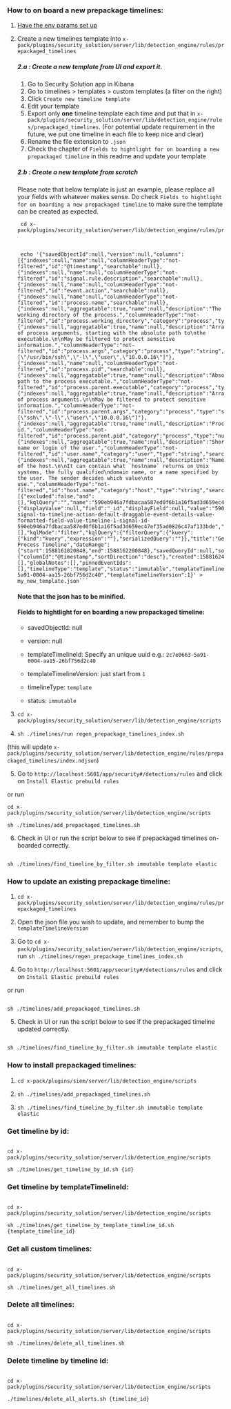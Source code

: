 

### How to on board a new prepackage timelines:



1.  [Have the env params set up](https://github.com/elastic/kibana/blob/master/x-pack/plugins/siem/server/lib/detection_engine/README.md)

2. Create a new timelines template into `x-pack/plugins/security_solution/server/lib/detection_engine/rules/prepackaged_timelines`

	##### 2.a : Create a new template from UI and export it.

	 1. Go to Security Solution app in Kibana
	 2. Go to timelines > templates > custom templates (a filter on the right)
	 3. Click `Create new timeline template`
	 4. Edit your template
	 5. Export only **one** timeline template each time and put that in `x-pack/plugins/security_solution/server/lib/detection_engine/rules/prepackaged_timelines`. (For potential update requirement in the future, we put one timeline in each file to keep nice and clear)
	 6. Rename the file extension to `.json`
	 7. Check the chapter of `Fields to hightlight for on boarding a new prepackaged timeline` in this readme and update your template




	##### 2.b : Create a new template from scratch
	Please note that below template is just an example, please replace all your fields with whatever makes sense. Do check `Fields to hightlight for on boarding a new prepackaged timeline` to make sure the template can be created as expected.


		cd x-pack/plugins/security_solution/server/lib/detection_engine/rules/prepackaged_timelines



		echo '{"savedObjectId":null,"version":null,"columns":[{"indexes":null,"name":null,"columnHeaderType":"not-filtered","id":"@timestamp","searchable":null},{"indexes":null,"name":null,"columnHeaderType":"not-filtered","id":"signal.rule.description","searchable":null},{"indexes":null,"name":null,"columnHeaderType":"not-filtered","id":"event.action","searchable":null},{"indexes":null,"name":null,"columnHeaderType":"not-filtered","id":"process.name","searchable":null},{"indexes":null,"aggregatable":true,"name":null,"description":"The working directory of the process.","columnHeaderType":"not-filtered","id":"process.working_directory","category":"process","type":"string","searchable":null,"example":"/home/alice"},{"indexes":null,"aggregatable":true,"name":null,"description":"Array of process arguments, starting with the absolute path to\nthe executable.\n\nMay be filtered to protect sensitive information.","columnHeaderType":"not-filtered","id":"process.args","category":"process","type":"string","searchable":null,"example":"[\"/usr/bin/ssh\",\"-l\",\"user\",\"10.0.0.16\"]"},{"indexes":null,"name":null,"columnHeaderType":"not-filtered","id":"process.pid","searchable":null},{"indexes":null,"aggregatable":true,"name":null,"description":"Absolute path to the process executable.","columnHeaderType":"not-filtered","id":"process.parent.executable","category":"process","type":"string","searchable":null,"example":"/usr/bin/ssh"},{"indexes":null,"aggregatable":true,"name":null,"description":"Array of process arguments.\n\nMay be filtered to protect sensitive information.","columnHeaderType":"not-filtered","id":"process.parent.args","category":"process","type":"string","searchable":null,"example":"[\"ssh\",\"-l\",\"user\",\"10.0.0.16\"]"},{"indexes":null,"aggregatable":true,"name":null,"description":"Process id.","columnHeaderType":"not-filtered","id":"process.parent.pid","category":"process","type":"number","searchable":null,"example":"4242"},{"indexes":null,"aggregatable":true,"name":null,"description":"Short name or login of the user.","columnHeaderType":"not-filtered","id":"user.name","category":"user","type":"string","searchable":null,"example":"albert"},{"indexes":null,"aggregatable":true,"name":null,"description":"Name of the host.\n\nIt can contain what `hostname` returns on Unix systems, the fully qualified\ndomain name, or a name specified by the user. The sender decides which value\nto use.","columnHeaderType":"not-filtered","id":"host.name","category":"host","type":"string","searchable":null}],"dataProviders":[{"excluded":false,"and":[],"kqlQuery":"","name":"590eb946a7fdbacaa587ed0f6b1a16f5ad3d659ec47ef35ad0826c47af133bde","queryMatch":{"displayValue":null,"field":"_id","displayField":null,"value":"590eb946a7fdbacaa587ed0f6b1a16f5ad3d659ec47ef35ad0826c47af133bde","operator":":"},"id":"send-signal-to-timeline-action-default-draggable-event-details-value-formatted-field-value-timeline-1-signal-id-590eb946a7fdbacaa587ed0f6b1a16f5ad3d659ec47ef35ad0826c47af133bde","enabled":true}],"description":"","eventType":"all","filters":[],"kqlMode":"filter","kqlQuery":{"filterQuery":{"kuery":{"kind":"kuery","expression":""},"serializedQuery":""}},"title":"Generic Process Timeline","dateRange":{"start":1588161020848,"end":1588162280848},"savedQueryId":null,"sort":{"columnId":"@timestamp","sortDirection":"desc"},"created":1588162404153,"createdBy":"Elastic","updated":1588604767818,"updatedBy":"Elastic","eventNotes":[],"globalNotes":[],"pinnedEventIds":[],"timelineType":"template","status":"immutable","templateTimelineId":"2c7e0663-5a91-0004-aa15-26bf756d2c40","templateTimelineVersion":1}' > my_new_template.json```

	#### Note that the json has to be minified.
	#### Fields to hightlight for on boarding a new prepackaged timeline:

	- savedObjectId: null

	- version: null

	- templateTimelineId: Specify an unique uuid e.g.: `2c7e0663-5a91-0004-aa15-26bf756d2c40`

	- templateTimelineVersion: just start from `1`

	- timelineType: `template`

	- status: `immutable`



3.  ```cd x-pack/plugins/security_solution/server/lib/detection_engine/scripts```

4.  ```sh ./timelines/run regen_prepackage_timelines_index.sh```

(this will update `x-pack/plugins/security_solution/server/lib/detection_engine/rules/prepackaged_timelines/index.ndjson`)



5. Go to `http://localhost:5601/app/security#/detections/rules` and click on `Install Elastic prebuild rules`

or run

```
cd x-pack/plugins/security_solution/server/lib/detection_engine/scripts

sh ./timelines/add_prepackaged_timelines.sh

```



6. Check in UI or run the script below to see if prepackaged timelines on-boarded correctly.

```

sh ./timelines/find_timeline_by_filter.sh immutable template elastic

```



### How to update an existing prepackage timeline:

1.  ```cd x-pack/plugins/security_solution/server/lib/detection_engine/rules/prepackaged_timelines```

2. Open the json file you wish to update, and remember to bump the `templateTimelineVersion`

3. Go to ```cd x-pack/plugins/security_solution/server/lib/detection_engine/scripts```, run ```sh ./timelines/regen_prepackage_timelines_index.sh```

4. Go to `http://localhost:5601/app/security#/detections/rules` and click on `Install Elastic prebuild rules`

or run

```

sh ./timelines/add_prepackaged_timelines.sh

```



5. Check in UI or run the script below to see if the prepackaged timeline updated correctly.

```

sh ./timelines/find_timeline_by_filter.sh immutable template elastic

```




### How to install prepackaged timelines:

1.  ```cd x-pack/plugins/siem/server/lib/detection_engine/scripts```

2.  ```sh ./timelines/add_prepackaged_timelines.sh```

3.  ```sh ./timelines/find_timeline_by_filter.sh immutable template elastic```



### Get timeline by id:

```

cd x-pack/plugins/security_solution/server/lib/detection_engine/scripts

sh ./timelines/get_timeline_by_id.sh {id}

```




### Get timeline by templateTimelineId:

```

cd x-pack/plugins/security_solution/server/lib/detection_engine/scripts

sh ./timelines/get_timeline_by_template_timeline_id.sh {template_timeline_id}

```




### Get all custom timelines:

```

cd x-pack/plugins/security_solution/server/lib/detection_engine/scripts

sh ./timelines/get_all_timelines.sh

```




### Delete all timelines:

```

cd x-pack/plugins/security_solution/server/lib/detection_engine/scripts

sh ./timelines/delete_all_timelines.sh

```



### Delete timeline by timeline id:

```

cd x-pack/plugins/security_solution/server/lib/detection_engine/scripts

./timelines/delete_all_alerts.sh {timeline_id}

```